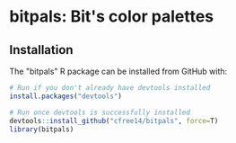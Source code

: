 bitpals: Bit's color palettes
======================================================================

Installation
------------

The "bitpals" R package can be installed from GitHub with:

``` r
# Run if you don't already have devtools installed
install.packages("devtools")

# Run once devtools is successfully installed
devtools::install_github("cfree14/bitpals", force=T)
library(bitpals)
```

